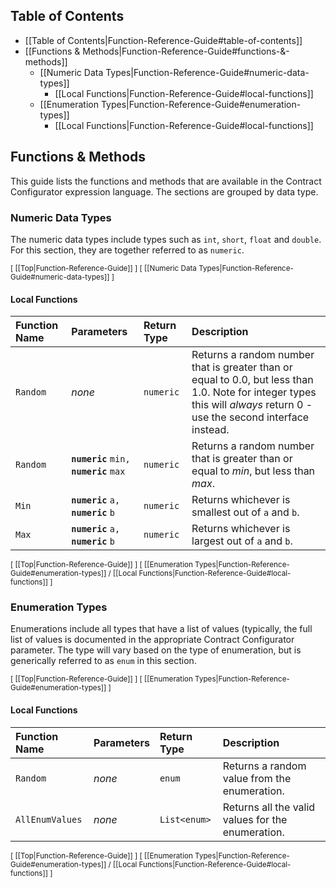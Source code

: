 ## Table of Contents

* [[Table of Contents|Function-Reference-Guide#table-of-contents]]
* [[Functions & Methods|Function-Reference-Guide#functions-&-methods]]
  * [[Numeric Data Types|Function-Reference-Guide#numeric-data-types]]
    * [[Local Functions|Function-Reference-Guide#local-functions]]
  * [[Enumeration Types|Function-Reference-Guide#enumeration-types]]
    * [[Local Functions|Function-Reference-Guide#local-functions]]

## Functions & Methods

This guide lists the functions and methods that are available in the Contract Configurator expression language.  The sections are grouped by data type.

### Numeric Data Types

The numeric data types include types such as `int`, `short`, `float` and `double`.  For this section, they are together referred to as `numeric`.

<sub>[ [[Top|Function-Reference-Guide]] ] [ [[Numeric Data Types|Function-Reference-Guide#numeric-data-types]] ]</sub>

#### Local Functions

| Function Name | Parameters | Return Type | Description |
| :--- | :--- | :--- | :--- |
| `Random` | *none* | `numeric` | Returns a random number that is greater than or equal to 0.0, but less than 1.0.  Note for integer types this will *always* return 0 - use the second interface instead. |
| `Random` | **`numeric`** `min,` **`numeric`** `max` | `numeric` | Returns a random number that is greater than or equal to *min*, but less than *max*. |
| `Min` | **`numeric`** `a,` **`numeric`** `b` | `numeric` | Returns whichever is smallest out of `a` and `b`. |
| `Max` | **`numeric`** `a,` **`numeric`** `b` | `numeric` | Returns whichever is largest out of `a` and `b`. |

<sub>[ [[Top|Function-Reference-Guide]] ] [ [[Enumeration Types|Function-Reference-Guide#enumeration-types]] / [[Local Functions|Function-Reference-Guide#local-functions]] ]</sub>

### Enumeration Types

Enumerations include all types that have a list of values (typically, the full list of values is documented in the appropriate Contract Configurator parameter.  The type will vary based on the type of enumeration, but is generically referred to as `enum` in this section.

<sub>[ [[Top|Function-Reference-Guide]] ] [ [[Enumeration Types|Function-Reference-Guide#enumeration-types]] ]</sub>

#### Local Functions

| Function Name | Parameters | Return Type | Description |
| :--- | :--- | :--- | :--- |
| `Random` | *none* | `enum` | Returns a random value from the enumeration. |
| `AllEnumValues` | *none* | `List<enum>` | Returns all the valid values for the enumeration. |

<sub>[ [[Top|Function-Reference-Guide]] ] [ [[Enumeration Types|Function-Reference-Guide#enumeration-types]] / [[Local Functions|Function-Reference-Guide#local-functions]] ]</sub>


